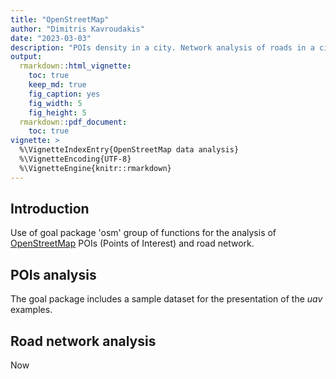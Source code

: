 ```yaml
---
title: "OpenStreetMap"
author: "Dimitris Kavroudakis"
date: "2023-03-03"
description: "POIs density in a city. Network analysis of roads in a city."
output: 
  rmarkdown::html_vignette:
    toc: true
    keep_md: true
    fig_caption: yes
    fig_width: 5
    fig_height: 5
  rmarkdown::pdf_document:
    toc: true
vignette: >
  %\VignetteIndexEntry{OpenStreetMap data analysis}
  %\VignetteEncoding{UTF-8}
  %\VignetteEngine{knitr::rmarkdown}
---
```


## Introduction

Use of goal package 'osm' group of functions for the analysis of [OpenStreetMap](https://www.openstreetmap.org) POIs (Points of Interest) and road network. 

  

## POIs analysis

The goal package includes a sample dataset for the presentation of the _uav_ examples. 
  
## Road network analysis

Now  

